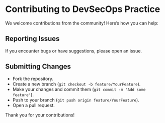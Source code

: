 # Contributing to DevSecOps Practice

We welcome contributions from the community! Here’s how you can help:

## Reporting Issues
If you encounter bugs or have suggestions, please open an issue.

## Submitting Changes
- Fork the repository.
- Create a new branch (`git checkout -b feature/YourFeature`).
- Make your changes and commit them (`git commit -m 'Add some feature'`).
- Push to your branch (`git push origin feature/YourFeature`).
- Open a pull request.

Thank you for your contributions!

